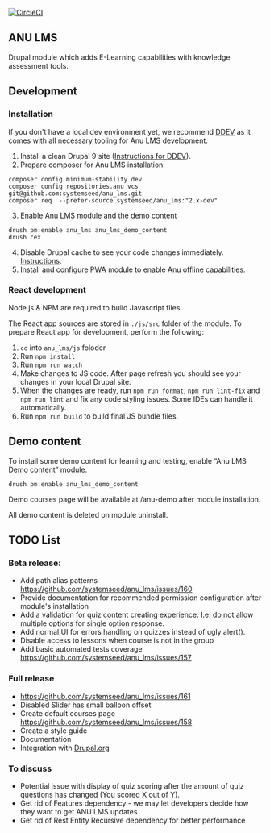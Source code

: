 [![CircleCI](https://circleci.com/gh/systemseed/anu_lms/tree/2.x.svg?style=svg)](https://circleci.com/gh/systemseed/anu_lms/tree/2.x)

## ANU LMS

Drupal module which adds E-Learning capabilities with knowledge assessment tools.

## Development

### Installation

If you don't have a local dev environment yet, we recommend [DDEV](https://ddev.com/) as it comes with all necessary tooling for Anu LMS development.

1. Install a clean Drupal 9 site ([Instructions for DDEV](https://ddev.readthedocs.io/en/latest/users/cli-usage/#drupal-9-quickstart)).
2. Prepare composer for Anu LMS installation:
  ```
  composer config minimum-stability dev
  composer config repositories.anu vcs git@github.com:systemseed/anu_lms.git
  composer req  --prefer-source systemseed/anu_lms:"2.x-dev"
  ```
3. Enable Anu LMS module and the demo content
```
drush pm:enable anu_lms anu_lms_demo_content
drush cex
```
4. Disable Drupal cache to see your code changes immediately. [Instructions](https://www.drupal.org/node/2598914).
5. Install and configure [PWA](https://www.drupal.org/project/pwa) module to
enable Anu offline capabilities.

### React development

Node.js & NPM are required to build Javascript files.

The React app sources are stored in `./js/src` folder of the module. To prepare React app for development, perform the following:

1. `cd` into `anu_lms/js` foloder
2. Run `npm install`
3. Run `npm run watch`
4. Make changes to JS code. After page refresh you should see your changes in your local Drupal site.
5. When the changes are ready, run `npm run format`, `npm run lint-fix` and `npm run lint` and fix any code styling issues. Some IDEs can handle it automatically.
6. Run `npm run build` to build final JS bundle files.

## Demo content

To install some demo content for learning and testing, enable “Anu LMS Demo
content” module.

```
drush pm:enable anu_lms_demo_content
```

Demo courses page will be available at /anu-demo after module installation.

All demo content is deleted on module uninstall.

## TODO List

### Beta release:
* Add path alias patterns https://github.com/systemseed/anu_lms/issues/160
* Provide documentation for recommended permission configuration after module's installation
* Add a validation for quiz content creating experience. I.e. do not allow multiple options for single option response.
* Add normal UI for errors handling on quizzes instead of ugly alert().
* Disable access to lessons when course is not in the group
* Add basic automated tests coverage https://github.com/systemseed/anu_lms/issues/157

### Full release
* https://github.com/systemseed/anu_lms/issues/161
* Disabled Slider has small balloon offset
* Create default courses page https://github.com/systemseed/anu_lms/issues/158
* Create a style guide
* Documentation
* Integration with [Drupal.org](https://www.drupal.org/project/anu_lms)

### To discuss
* Potential issue with display of quiz scoring after the amount of quiz questions has changed (You scored X out of Y).
* Get rid of Features dependency - we may let developers decide how they want to get ANU LMS updates
* Get rid of Rest Entity Recursive dependency for better performance
